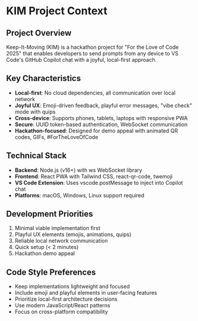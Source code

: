 # KIM Project Context

## Project Overview
Keep-It-Moving (KIM) is a hackathon project for "For the Love of Code 2025" that enables developers to send prompts from any device to VS Code's GitHub Copilot chat with a joyful, local-first approach.

## Key Characteristics
- **Local-first**: No cloud dependencies, all communication over local network
- **Joyful UX**: Emoji-driven feedback, playful error messages, "vibe check" mode with quips
- **Cross-device**: Supports phones, tablets, laptops with responsive PWA
- **Secure**: UUID token-based authentication, WebSocket communication
- **Hackathon-focused**: Designed for demo appeal with animated QR codes, GIFs, #ForTheLoveOfCode

## Technical Stack
- **Backend**: Node.js (v16+) with ws WebSocket library
- **Frontend**: React PWA with Tailwind CSS, react-qr-code, twemoji
- **VS Code Extension**: Uses vscode.postMessage to inject into Copilot chat
- **Platforms**: macOS, Windows, Linux support required

## Development Priorities
1. Minimal viable implementation first
2. Playful UX elements (emojis, animations, quips)
3. Reliable local network communication
4. Quick setup (< 2 minutes)
5. Hackathon demo appeal

## Code Style Preferences
- Keep implementations lightweight and focused
- Include emoji and playful elements in user-facing features
- Prioritize local-first architecture decisions
- Use modern JavaScript/React patterns
- Focus on cross-platform compatibility